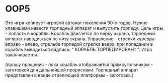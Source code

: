 # OOP5
 
Это игра копирует игровой автоиат поколения 90-х годов. Нужно клавишами навести торпедный аппарат и выпустить торпеду. Цель игры - попасть в корабль. Корабль двигается по верху экрана, тлрпедный аппарат наводиьться по низу экрана. Управление - стрелки курсора вправо - влево, стрельба торпедой стрелка вверх. при попадании в корабль выводиться надпись: " КОРАБЛЬ ТОРПЕДИРОВАНт ". Игра заканчивается.        


(прошу прощения - пока корабль отображается прямоугольником - заготовкой для дальнейшей прорисовки. Торпедный аппарат представлен в ввиде стреляющей платформы - заготовка.)
